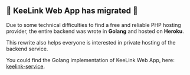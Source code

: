 🛫 KeeLink Web App has migrated 🛫
---
Due to some technical difficulties to find a free and reliable PHP hosting provider, the entire backend was wrote in **Golang** and hosted on **Heroku**.

This rewrite also helps everyone is interested in private hosting of the backend service.

You could find the Golang implementation of KeeLink Web App, here: [keelink-service](https://github.com/andreacioni/keelink-service).